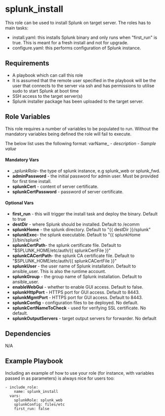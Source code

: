 splunk_install
=========

This role can be used to install Splunk on target server. The roles has to main tasks:

- install.yaml: this installs Splunk binary and only runs when "first_run" is true. This is meant for a fresh install and not for upgrade.
- configure.yaml: this performs configuration of Splunk instance.

Requirements
------------

* A playbook which can call this role
* It is assumed that the remote user specified in the playbook will be the user that connects to the server via ssh and has permissions to utilise sudo to start Splunk at boot time
* SSH access to the target server(s)
* Splunk installer package has been uploaded to the target server.

Role Variables
--------------

This role requires a number of variables to be populated to run. Without the mandatory variables being defined the role will fail to execute.

The below list uses the following format: varName_ - _description_ -  _Sample_ _value_

#### Mandatory Vars ####
* __splunkRole_- the type of splunk instance, e.g splunk_web or splunk_fwd.
* __adminPassword__ - the initial password for admin user. Must be provided for first time install.
* __splunkCert__ - content of server certificate. 
* __splunkCertPassword__ - password of server certificate. 

#### Optional Vars ####
* __first_run__ - this will trigger the install task and deploy the binary. Default to true
* __destDir__ - where Splunk should be installed. Default to /ecomm
* __splunkHome__ - the splunk directory. Default to "{{ destDir }}/splunk"
* __splunkExec__- the splunk executable. Default to "{{ splunkHome }}/bin/splunk"
* __splunkCertPath__- the splunk certificate file. Default to "$SPLUNK_HOME/etc/auth/{{ splunkCertFile }}"
* __splunkCACertPath__- the splunk CA certificate file. Default to "$SPLUNK_HOME/etc/auth/{{ splunkCACertFile }}"
* __splunkUser__ - the user name of Splunk installation. Default to ansible_user. This is also the runtime account.
* __splunkGroup__ - the group name of Splunk installation. Default to ansible_user.
* __enableWebGui__ - whether to enable GUI access. Default to false.
* __splunkHttpPort__ - HTTPS port for GUI access. Default to 8443.
* __splunkMgmtPort__ - HTTPS port for GUI access. Default to 8443.
* __splunkConfig__ - configuration files to be deployed. No default.
* __splunkCertNameToCheck__ - used for verifying SSL certificate. No default.
* __splunkOutputServers__ - target output servers for forwarder. No default

Dependencies
------------
N/A

Example Playbook
----------------

Including an example of how to use your role (for instance, with variables passed in as parameters) is always nice for users too:

```
- include_role:
    name: splunk_install
  vars:
    splunkRole: splunk_web
    splunkConfig: files/etc
    first_run: false
```

